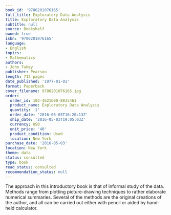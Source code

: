 ```yaml
---
book_id: '9780201076165'
full_title: Exploratory Data Analysis
title: Exploratory Data Analysis
subtitle: null
source: Bookshelf
owned: true
isbn: '9780201076165'
language:
- English
topics:
- Mathematics
authors:
- John Tukey
publisher: Pearson
length: 712 pages
date_published: '1977-01-01'
format: Paperback
cover_filename: 9780201076165.jpg
order:
  order_id: 102-4621600-8835461
  product_name: Exploratory Data Analysis
  quantity: '1'
  order_date: '2016-05-03T16:20:13Z'
  ship_date: '2016-05-03T19:05:03Z'
  currency: USD
  unit_price: '40'
  product_condition: Used
  location: New York
purchase_date: '2016-05-03'
location: New York
theme: data
status: consulted
type: book
read_status: consulted
recommendation_status: null
---
```

The approach in this introductory book is that of informal study of the data. Methods range from plotting picture-drawing techniques to rather elaborate numerical summaries. Several of the methods are the original creations of the author, and all can be carried out either with pencil or aided by hand-held calculator.
